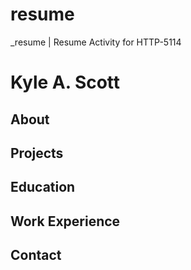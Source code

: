 # resume
_resume | Resume Activity for HTTP-5114

# Kyle A. Scott

## About

## Projects

## Education

## Work Experience

## Contact